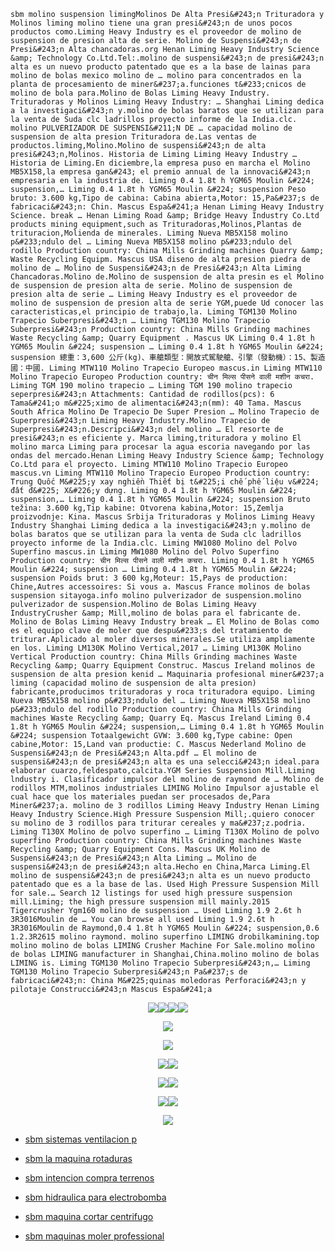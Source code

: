 
```
sbm molino suspension limingMolinos De Alta Presi&#243;n Trituradora y Molinos liming molino tiene una gran presi&#243;n de unos pocos productos como.Liming Heavy Industry es el proveedor de molino de suspension de presion alta de serie. Molino de Suspensi&#243;n de Presi&#243;n Alta chancadoras.org Henan Liming Heavy Industry Science &amp; Technology Co.Ltd.Tel:.molino de suspensi&#243;n de presi&#243;n alta es un nuevo producto patentado que es a la base de lainas para molino de bolas mexico molino de … molino para concentrados en la planta de procesamiento de miner&#237;a.funciones t&#233;cnicos de molino de bola para.Molino de Bolas Liming Heavy Industry. Trituradoras y Molinos Liming Heavy Industry: … Shanghai Liming dedica a la investigaci&#243;n y.molino de bolas baratos que se utilizan para la venta de Suda clc ladrillos proyecto informe de la India.clc. molino PULVERIZADOR DE SUSPENSI&#211;N DE … capacidad molino de suspension de alta presion Trituradora de.Las ventas de productos.liming,Molino.Molino de suspensi&#243;n de alta presi&#243;n,Molinos. Historia de Liming Liming Heavy Industry … Historia de Liming.En diciembre,la empresa puso en marcha el Molino MB5X158,la empresa gan&#243; el premio annual de la innovaci&#243;n empresaria en la industria de. Liming 0.4 1.8t h YGM65 Moulin &#224; suspension,… Liming 0.4 1.8t h YGM65 Moulin &#224; suspension Peso bruto: 3.600 kg,Tipo de cabina: Cabina abierta,Motor: 15,Pa&#237;s de fabricaci&#243;n: Chin. Mascus Espa&#241;a Henan Liming Heavy Industry Science. break … Henan Liming Road &amp; Bridge Heavy Industry Co.Ltd products mining equipment,such as Trituradoras,Molinos,Plantas de trituracion,Molienda de minerales. Liming Nueva MB5X158 molino p&#233;ndulo del … Liming Nueva MB5X158 molino p&#233;ndulo del rodillo Production country: China Mills Grinding machines Quarry &amp; Waste Recycling Equipm. Mascus USA diseno de alta presion piedra de molino de … Molino de Suspensi&#243;n de Presi&#243;n Alta Liming Chancadoras.Molino de.Molino de suspension de alta presin es el Molino de suspension de presion alta de serie. Molino de suspension de presion alta de serie … Liming Heavy Industry es el proveedor de molino de suspension de presion alta de serie YGM,puede Ud conocer las caracteristicas,el principio de trabajo,la. Liming TGM130 Molino Trapecio Suberpresi&#243;n … Liming TGM130 Molino Trapecio Suberpresi&#243;n Production country: China Mills Grinding machines Waste Recycling &amp; Quarry Equipment . Mascus UK Liming 0.4 1.8t h YGM65 Moulin &#224; suspension … Liming 0.4 1.8t h YGM65 Moulin &#224; suspension 總重：3,600 公斤(kg)、車艙類型：開放式駕駛艙、引擎（發動機）：15、製造國：中國. Liming MTW110 Molino Trapecio Europeo mascus.in Liming MTW110 Molino Trapecio Europeo Production country: चीन मिल्स पीसने वाली मशीन कचरा. Liming TGM 190 molino trapecio … Liming TGM 190 molino trapecio seperpresi&#243;n Attachments: Cantidad de rodillos(pcs): 6 Tama&#241;o m&#225;ximo de alimentaci&#243;n(mm): 40 Tama. Mascus South Africa Molino De Trapecio De Super Presion … Molino Trapecio de Superpresi&#243;n Liming Heavy Industry.Molino Trapecio de Superpresi&#243;n.Descripci&#243;n del molino … El resorte de presi&#243;n es eficiente y. Marca liming,trituradora y molino El molino marca Liming para procesar la agua escoria navegando por las ondas del mercado.Henan Liming Heavy Industry Science &amp; Technology Co.Ltd para el proyecto. Liming MTW110 Molino Trapecio Europeo mascus.vn Liming MTW110 Molino Trapecio Europeo Production country: Trung Quốc M&#225;y xay nghiền Thiết bị t&#225;i chế phế liệu v&#224; đất đ&#225; X&#226;y dựng. Liming 0.4 1.8t h YGM65 Moulin &#224; suspension,… Liming 0.4 1.8t h YGM65 Moulin &#224; suspension Bruto težina: 3.600 kg,Tip kabine: Otvorena kabina,Motor: 15,Zemlja proizvodnje: Kina. Mascus Srbija Trituradoras y Molinos Liming Heavy Industry Shanghai Liming dedica a la investigaci&#243;n y.molino de bolas baratos que se utilizan para la venta de Suda clc ladrillos proyecto informe de la India.clc. Liming MW1080 Molino del Polvo Superfino mascus.in Liming MW1080 Molino del Polvo Superfino Production country: चीन मिल्स पीसने वाली मशीन कचरा. Liming 0.4 1.8t h YGM65 Moulin &#224; suspension … Liming 0.4 1.8t h YGM65 Moulin &#224; suspension Poids brut: 3 600 kg,Moteur: 15,Pays de production: Chine,Autres accessoires: Si vous a. Mascus France molinos de bolas suspension sitayoga.info molino pulverizador de suspension.molino pulverizador de suspension.Molino de Bolas Liming Heavy IndustryCrusher &amp; Mill,molino de bolas para el fabricante de. Molino de Bolas Liming Heavy Industry break … El Molino de Bolas como es el equipo clave de moler que despu&#233;s del tratamiento de triturar.Aplicado al moler diversos minerales.Se utiliza ampliamente en los. Liming LM130K Molino Vertical,2017 … Liming LM130K Molino Vertical Production country: China Mills Grinding machines Waste Recycling &amp; Quarry Equipment Construc. Mascus Ireland molinos de suspension de alta presion kenid … Maquinaria profesional miner&#237;a liming (capacidad molino de suspension de alta presion) fabricante,producimos trituradoras y roca trituradora equipo. Liming Nueva MB5X158 molino p&#233;ndulo del … Liming Nueva MB5X158 molino p&#233;ndulo del rodillo Production country: China Mills Grinding machines Waste Recycling &amp; Quarry Eq. Mascus Ireland Liming 0.4 1.8t h YGM65 Moulin &#224; suspension,… Liming 0.4 1.8t h YGM65 Moulin &#224; suspension Totaalgewicht GVW: 3.600 kg,Type cabine: Open cabine,Motor: 15,Land van productie: C. Mascus Nederland Molino de Suspensi&#243;n de Presi&#243;n Alta.pdf … El molino de suspensi&#243;n de presi&#243;n alta es una selecci&#243;n ideal.para elaborar cuarzo,feldespato,calcita.YGM Series Suspension Mill.Liming lndustry i. Clasificador impulsor del molino de raymond de … Molino de rodillos MTM,molinos industriales LIMING Molino Impulsor ajustable el cual hace que los materiales puedan ser procesados de,Para Miner&#237;a. molino de 3 rodillos Liming Heavy Industry Henan Liming Heavy Industry Science.High Pressure Suspension Mill;.quiero conocer su molino de 3 rodillos para triturar cereales y ma&#237;z.podria. Liming T130X Molino de polvo superfino … Liming T130X Molino de polvo superfino Production country: China Mills Grinding machines Waste Recycling &amp; Quarry Equipment Cons. Mascus UK Molino de Suspensi&#243;n de Presi&#243;n Alta Liming … Molino de suspensi&#243;n de presi&#243;n alta.Hecho en China,Marca Liming.El molino de suspensi&#243;n de presi&#243;n alta es un nuevo producto patentado que es a la base de las. Used High Pressure Suspension Mill for sale.… Search 12 listings for used high pressure suspension mill.Liming; the high pressure suspension mill mainly.2015 Tigercrusher Ygm160 molino de suspension … Used Liming 1.9 2.6t h 3R3016Moulin de … You can browse all used Liming 1.9 2.6t h 3R3016Moulin de Raymond,0.4 1.8t h YGM65 Moulin &#224; suspension,0.6 1.2.3R2615 molino raymond. molino superfino LIMING drobilkamining.top molino molino de bolas LIMING Crusher Machine For Sale.molino molino de bolas LIMING manufacturer in Shanghai,China.molino molino de bolas LIMING is. Liming TGM130 Molino Trapecio Suberpresi&#243;n,… Liming TGM130 Molino Trapecio Suberpresi&#243;n Pa&#237;s de fabricaci&#243;n: China M&#225;quinas moledoras Perforaci&#243;n y pilotaje Construcci&#243;n Mascus Espa&#241;a 
```

<div align="center">

<a href="https://es-mill.shibang-china.com/github&k=sbm+molino+suspension+liming"><img src="https://static.shibang-china.com/es/mill/index.jpg"></a><a href="https://es-mill.shibang-china.com/materials.htmlgithub&k=sbm+molino+suspension+liming"><img src="https://static.shibang-china.com/es/mill/materials.jpg"></a><a href="https://es-mill.shibang-china.com/about.htmlgithub&k=sbm+molino+suspension+liming"><img src="https://static.shibang-china.com/es/mill/about.jpg"></a><a href="https://es-mill.shibang-china.com/contact.htmlgithub&k=sbm+molino+suspension+liming"><img src="https://static.shibang-china.com/es/mill/contact.jpg"></a>

<a href="https://es-mill.shibang-china.com/github&k=sbm+molino+suspension+liming"><img src="https://static.shibang-china.com/es/mill/banner.jpg"></a>

<a href="https://swt.shibang-china.com/github&k=sbm+molino+suspension+liming"><img src="https://static.shibang-china.com/es/mill/chat.jpg"></a>

<a href="https://es-mill.shibang-china.com/products/vertical-roller-mill.htmlgithub&k=sbm+molino+suspension+liming"><img src="https://static.shibang-china.com/es/mill/vertical.jpg"></a><a href="https://es-mill.shibang-china.com/products/raymond-mill.htmlgithub&k=sbm+molino+suspension+liming"><img src="https://static.shibang-china.com/es/mill/raymond.jpg"></a>

<a href="https://es-mill.shibang-china.com/products/ultrafine-grinding-mill.htmlgithub&k=sbm+molino+suspension+liming"><img src="https://static.shibang-china.com/es/mill/ultrafine.jpg"></a><a href="https://es-mill.shibang-china.com/products/trapezium-grinding-mill.htmlgithub&k=sbm+molino+suspension+liming"><img src="https://static.shibang-china.com/es/mill/trapezium.jpg"></a>

<a href="https://es-mill.shibang-china.com/products/ball-mill.htmlgithub&k=sbm+molino+suspension+liming"><img src="https://static.shibang-china.com/es/mill/ball.jpg"></a><a href="https://es-mill.shibang-china.com/products/hammer-mill.htmlgithub&k=sbm+molino+suspension+liming"><img src="https://static.shibang-china.com/es/mill/hammer.jpg"></a>

<a href="https://swt.shibang-china.com/github&k=sbm+molino+suspension+liming"><img src="https://static.shibang-china.com/es/mill/case.jpg"></a>

</div>


* [sbm sistemas ventilacion p](sbm%20sistemas%20ventilacion%20p.md)

* [sbm la maquina rotaduras](sbm%20la%20maquina%20rotaduras.md)

* [sbm intencion compra terrenos](sbm%20intencion%20compra%20terrenos.md)

* [sbm hidraulica para electrobomba](sbm%20hidraulica%20para%20electrobomba.md)

* [sbm maquina cortar centrifugo](sbm%20maquina%20cortar%20centrifugo.md)

* [sbm maquinas moler professional](sbm%20maquinas%20moler%20professional.md)
